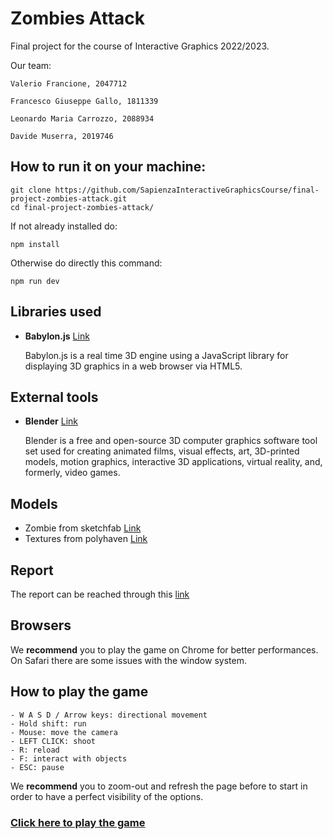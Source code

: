 # Zombies Attack

Final project for the course of Interactive Graphics 2022/2023.

Our team:
```
Valerio Francione, 2047712

Francesco Giuseppe Gallo, 1811339

Leonardo Maria Carrozzo, 2088934

Davide Muserra, 2019746
```

## How to run it on your machine:

```
git clone https://github.com/SapienzaInteractiveGraphicsCourse/final-project-zombies-attack.git
cd final-project-zombies-attack/
```
If not already installed do:
```
npm install
```
Otherwise do directly this command:
```
npm run dev
```

## Libraries used

-   **Babylon.js** [Link](https://www.babylonjs.com/)

    Babylon.js is a real time 3D engine using a JavaScript library for displaying 3D graphics in a web browser via HTML5.

## External tools
-   **Blender** [Link](https://www.blender.org/)

    Blender is a free and open-source 3D computer graphics software tool set used for creating animated films, visual effects, art, 3D-printed models, motion graphics, interactive 3D applications, virtual reality, and, formerly, video games.

## Models
-   Zombie from sketchfab [Link](https://sketchfab.com/)
-   Textures from polyhaven [Link](https://polyhaven.com/)


## Report

The report can be reached through this [link](Project_IG.pdf)

## Browsers

We **recommend** you to play the game on Chrome for better performances. On Safari there are some issues with the window system.

## How to play the game
```
- W A S D / Arrow keys: directional movement
- Hold shift: run
- Mouse: move the camera
- LEFT CLICK: shoot
- R: reload
- F: interact with objects
- ESC: pause
```
We **recommend** you to zoom-out and refresh the page before to start in order to have a perfect visibility of the options.


### [Click here to play the game](https://sapienzainteractivegraphicscourse.github.io/final-project-zombies-attack/)

